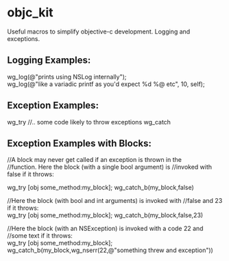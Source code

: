 # objc_kit

Useful macros to simplify objective-c development. Logging and exceptions. 

## Logging Examples:

wg_log(@"prints using NSLog internally");  
wg_log(@"like a variadic printf as you'd expect %d %@ etc", 10, self);  

## Exception Examples:

wg_try 
//.. some code likely to throw exceptions 
wg_catch 
 
## Exception Examples with Blocks: 
 
//A block may never get called if an exception is thrown in the  
//function. Here the block (with a single bool argument) is 
//invoked with false if it throws:  
 
wg_try 
[obj some_method:my_block]; 
wg_catch_b(my_block,false) 
 
//Here the block (with bool and int arguments) is invoked with 
//false and 23 if it throws:  
wg_try 
[obj some_method:my_block]; 
wg_catch_b(my_block,false,23) 
 
//Here the block (with an NSException) is invoked with a code 22 and  
//some text if it throws:   
wg_try 
[obj some_method:my_block]; 
wg_catch_b(my_block,wg_nserr(22,@"something threw and exception")) 




